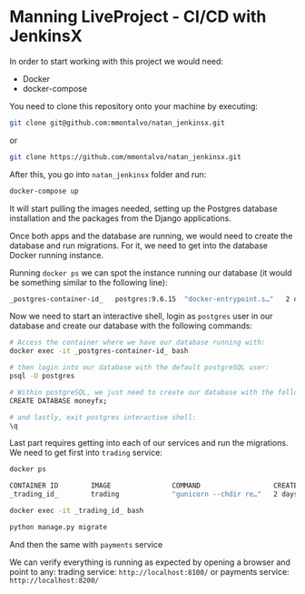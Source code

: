 # Manning LiveProject - CI/CD with JenkinsX

In order to start working with this project we would need:

* Docker
* docker-compose


You need to clone this repository onto your machine by executing:

```bash
git clone git@github.com:mmontalvo/natan_jenkinsx.git
```
or
```bash
git clone https://github.com/mmontalvo/natan_jenkinsx.git
```

After this, you go into `natan_jenkinsx` folder and run:

```bash
docker-compose up
```

It will start pulling the images needed, setting up the Postgres database installation and the packages from the Django applications.

Once both apps and the database are running, we would need to create the database and run migrations.
For it, we need to get into the database Docker running instance.

Running `docker ps` we can spot the instance running our database (it would be something similar to the following line):

```bash
_postgres-container-id_   postgres:9.6.15  "docker-entrypoint.s…"   2 days ago          Up 11 seconds       0.0.0.0:32777->5432/tcp   postgresql_1
```

Now we need to start an interactive shell, login as `postgres` user in our database and create our database with the following commands:

```bash
# Access the container where we have our database running with:
docker exec -it _postgres-container-id_ bash

# then login into our database with the default postgreSQL user:
psql -U postgres

# Within postgreSQL, we just need to create our database with the following command:
CREATE DATABASE moneyfx;

# and lastly, exit postgres interactive shell:
\q
```

Last part requires getting into each of our services and run the migrations.
We need to get first into `trading` service:
```bash
docker ps

CONTAINER ID        IMAGE               COMMAND                  CREATED             STATUS              PORTS                     NAMES
_trading_id_        trading             "gunicorn --chdir re…"   2 days ago          Up 10 seconds       0.0.0.0:8100->8100/tcp    trading_1

docker exec -it _trading_id_ bash

python manage.py migrate
```

And then the same with `payments` service

We can verify everything is running as expected by opening a browser and point to any:
trading service: `http://localhost:8100/`
or
payments service: `http://localhost:8200/`
